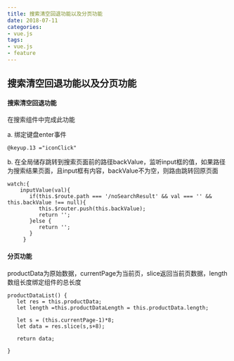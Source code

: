 ```yaml
---
title: 搜索清空回退功能以及分页功能
date: 2018-07-11
categories:
- vue.js
tags:
- vue.js
- feature
---
```


## 搜索清空回退功能以及分页功能

#### 搜索清空回退功能

在搜索组件中完成此功能

a. 绑定键盘enter事件

```
@keyup.13 ="iconClick"
```

b. 在全局储存跳转到搜索页面前的路径backValue，监听input框的值，如果路径为搜索结果页面，且input框有内容，backValue不为空，则路由跳转回原页面

```
watch:{
    inputValue(val){
       if(this.$route.path === '/noSearchResult' && val === '' && this.backValue !== null){
          this.$router.push(this.backValue);
          return '';
       }else {
          return '';
       }
     }
```



#### 分页功能

productData为原始数据，currentPage为当前页，slice返回当前页数据，length数组长度绑定组件的总长度

```
productDataList() {
   let res = this.productData;
   let length =this.productDataLength = this.productData.length;

   let s = (this.currentPage-1)*8;
   let data = res.slice(s,s+8);

   return data;

}
```